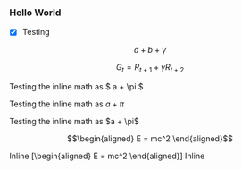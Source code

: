 ### Hello World

- [x] Testing

$$a+b+\gamma$$


$$G_t = R_{t+1} + \gamma R_{t+2}$$

Testing the inline math as $ a + \pi $

Testing the inline math as $a + \pi$

Testing the inline math as \$a + \pi$

$$\begin{aligned}
E = mc^2
\end{aligned}$$

Inline
\[\begin{aligned}
E = mc^2
\end{aligned}\]
Inline

<script src="https://cdn.mathjax.org/mathjax/latest/MathJax.js?config=TeX-AMS-MML_HTMLorMML" type="text/javascript"></script>